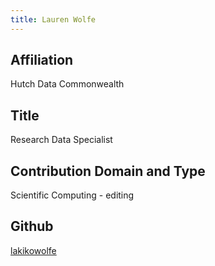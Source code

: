 ```yaml
---
title: Lauren Wolfe
---
```

## Affiliation
Hutch Data Commonwealth


## Title
Research Data Specialist


## Contribution Domain and Type
Scientific Computing - editing


## Github
[lakikowolfe](https://github.com/lakikowolfe)
